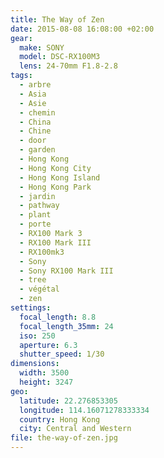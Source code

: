 ```yaml
---
title: The Way of Zen
date: 2015-08-08 16:08:00 +02:00
gear:
  make: SONY
  model: DSC-RX100M3
  lens: 24-70mm F1.8-2.8
tags:
  - arbre
  - Asia
  - Asie
  - chemin
  - China
  - Chine
  - door
  - garden
  - Hong Kong
  - Hong Kong City
  - Hong Kong Island
  - Hong Kong Park
  - jardin
  - pathway
  - plant
  - porte
  - RX100 Mark 3
  - RX100 Mark III
  - RX100mk3
  - Sony
  - Sony RX100 Mark III
  - tree
  - végétal
  - zen
settings:
  focal_length: 8.8
  focal_length_35mm: 24
  iso: 250
  aperture: 6.3
  shutter_speed: 1/30
dimensions:
  width: 3500
  height: 3247
geo:
  latitude: 22.276853305
  longitude: 114.16071278333334
  country: Hong Kong
  city: Central and Western
file: the-way-of-zen.jpg
---
```



